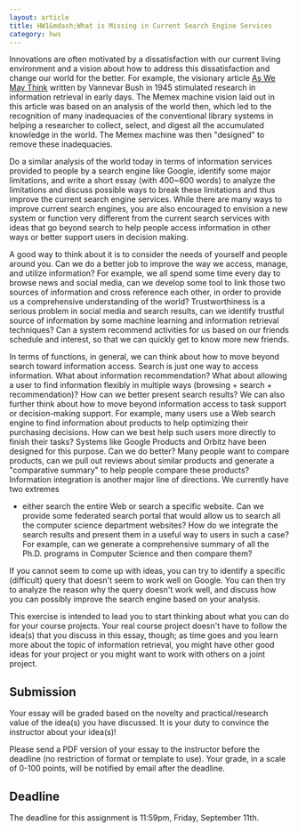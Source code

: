 ```yaml
---
layout: article     
title: HW1&mdash;What is Missing in Current Search Engine Services         
category: hws        
---
```


Innovations are often motivated by a dissatisfaction with our current living
environment and a vision about how to address this dissatisfaction and change
our world for the better. For example, the visionary article [As We May Think](http://www.theatlantic.com/magazine/archive/1945/07/as-we-may-think/303881/)
written by Vannevar Bush in 1945 stimulated research in information retrieval in
early days. The Memex machine vision laid out in this article was based on an
analysis of the world then, which led to the recognition of many inadequacies
of the conventional library systems in helping a researcher to collect, select,
and digest all the accumulated knowledge in the world. The Memex machine was
then "designed" to remove these inadequacies.

Do a similar analysis of the world today in terms of information services
provided to people by a search engine like Google, identify some major
limitations, and write a short essay (with 400~600 words) to analyze the
limitations and discuss possible ways to break these limitations and thus
improve the current search engine services. While there are many ways to improve current
search engines, you are also encouraged to envision a new system or function very different
from the current search services with ideas that go beyond search to help people
access information in other ways or better support users in decision making.

A good way to think about it is to consider the needs of yourself and people
around you. Can we do a better job to improve the way we access, manage, and
utilize information? For example, we all spend some time every day to browse news and social media, can we
develop some tool to link those two sources of information and cross reference each other, in order to provide us a comprehensive understanding of the world? Trustworthiness is a serious problem in social media and search results, can we identify trustful source of information by some machine learning and information retrieval techniques? Can a system recommend activities for us based on our friends schedule and interest, so that we can quickly get to know more new friends.    

In terms of functions, in general, we can think about how to move beyond search
toward information access. Search is just one way to access information. What
about information recommendation? What about allowing a user to find information
flexibly in multiple ways (browsing + search + recommendation)? How can we
better present search results? We can also further think about how to move
beyond information access to task support or decision-making support. For
example, many users use a Web search engine to find information about products
to help optimizing their purchasing decisions. How can we best help such users
more directly to finish their tasks? Systems like Google Products and Orbitz
have been designed for this purpose. Can we do better? Many people want to
compare products, can we pull out reviews about similar products and generate a
"comparative summary" to help people compare these products? Information
integration is another major line of directions. We currently have two extremes
- either search the entire Web or search a specific website. Can we provide some
federated search portal that would allow us to search all the computer science
department websites? How do we integrate the search results and present them
in a useful way to users in such a case? For example, can we generate a
comprehensive summary of all the Ph.D. programs in Computer Science and then compare them?

If you cannot seem to come up with ideas, you can try to identify a specific
(difficult) query that doesn't seem to work well on Google. You can then try to
analyze the reason why the query doesn't work well, and discuss how you can
possibly improve the search engine based on your analysis.

This exercise is intended to lead you to start thinking about what you can do
for your course projects. Your real course project doesn't have to follow the
idea(s) that you discuss in this essay, though; as time goes and you learn
more about the topic of information retrieval, you might have other good ideas for your project or you
might want to work with others on a joint project.

## Submission

Your essay will be graded based on the novelty and practical/research value of the
idea(s) you have discussed. It is your duty to convince the instructor about your idea(s)! 

Please send a PDF version of your essay to the instructor before the deadline (no restriction of format or template to use). Your grade, in a scale of 0-100 points, will be notified by email after the deadline.

## Deadline

The deadline for this assignment is 11:59pm, Friday, September 11th. 
   
